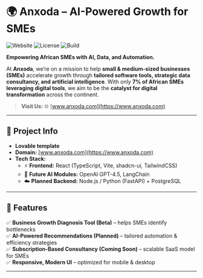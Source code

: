 # 🌍 **Anxoda – AI-Powered Growth for SMEs**

![Website](https://img.shields.io/badge/website-www.anxoda.com-blue) ![License](https://img.shields.io/badge/license-MIT-green) ![Build](https://img.shields.io/badge/status-active-success)

**Empowering African SMEs with AI, Data, and Automation.**

At **Anxoda**, we’re on a mission to help **small & medium-sized businesses (SMEs)** accelerate growth through **tailored software tools, strategic data consultancy, and artificial intelligence**. With only **7% of African SMEs leveraging digital tools**, we aim to be the **catalyst for digital transformation** across the continent.

> **Visit Us:** 🌐 [www.anxoda.com](https://www.anxoda.com)

---

## **📌 Project Info**

- **Lovable template**
- **Domain:** [www.anxoda.com](https://www.anxoda.com)  
- **Tech Stack:**
  - ⚡ **Frontend:** React (TypeScript, Vite, shadcn-ui, TailwindCSS)  
  - 🧠 **Future AI Modules:** OpenAI GPT-4.5, LangChain  
  - ☁️ **Planned Backend:** Node.js / Python (FastAPI) + PostgreSQL  

---

## **🚀 Features**

✅ **Business Growth Diagnosis Tool (Beta)** – helps SMEs identify bottlenecks  
✅ **AI-Powered Recommendations (Planned)** – tailored automation & efficiency strategies  
✅ **Subscription-Based Consultancy (Coming Soon)** – scalable SaaS model for SMEs  
✅ **Responsive, Modern UI** – optimized for mobile & desktop  

---
